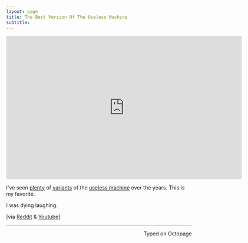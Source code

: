 ```yaml
---
layout: page
title: The Best Version Of The Useless Machine 
subtitle:
---
```


<div class="video-container"><iframe title="YouTube video player" class="youtube-player" type="text/html"
width="640" height="390" src="http://www.youtube.com/embed/Uox-t4OB6hE"
frameborder="0" allowFullScreen></iframe></div>

I've seen [plenty](http://youtu.be/Nqk_nWAjBus) of [variants](http://youtu.be/Z86V_ICUCD4) of the [useless machine](https://en.m.wikipedia.org/wiki/Useless_machine) over the years. This is my favorite. 

I was dying laughing.

[via [Reddit](https://www.reddit.com/r/videos/comments/45x7yq/the_most_amazing_variant_of_the_useless_machine/) & [Youtube](http://youtu.be/Uox-t4OB6hE)]

 ---
<p align="right">Typed on Octopage</p>